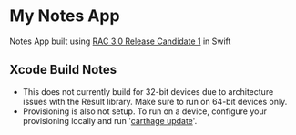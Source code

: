 # My Notes App
Notes App built using [RAC 3.0 Release Candidate 1](https://github.com/ReactiveCocoa/ReactiveCocoa/releases/tag/v3.0-RC.1) in Swift

## Xcode Build Notes

- This does not currently build for 32-bit devices due to architecture issues with the Result library. Make sure to run on 64-bit devices only.
- Provisioning is also not setup. To run on a device, configure your provisioning locally and run '[carthage update](https://github.com/Carthage/Carthage)'.

